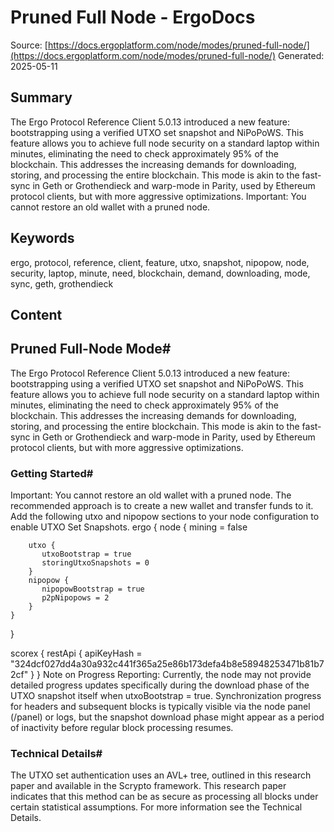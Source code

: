 # Pruned Full Node - ErgoDocs
Source: [https://docs.ergoplatform.com/node/modes/pruned-full-node/](https://docs.ergoplatform.com/node/modes/pruned-full-node/)
Generated: 2025-05-11

## Summary
The Ergo Protocol Reference Client 5.0.13 introduced a new feature: bootstrapping using a verified UTXO set snapshot and NiPoPoWS. This feature allows you to achieve full node security on a standard laptop within minutes, eliminating the need to check approximately 95% of the blockchain. This addresses the increasing demands for downloading, storing, and processing the entire blockchain. This mode is akin to the fast-sync in Geth or Grothendieck and warp-mode in Parity, used by Ethereum protocol clients, but with more aggressive optimizations. Important: You cannot restore an old wallet with a pruned node.

## Keywords
ergo, protocol, reference, client, feature, utxo, snapshot, nipopow, node, security, laptop, minute, need, blockchain, demand, downloading, mode, sync, geth, grothendieck

## Content
## Pruned Full-Node Mode#
The Ergo Protocol Reference Client 5.0.13 introduced a new feature: bootstrapping using a verified UTXO set snapshot and NiPoPoWS. This feature allows you to achieve full node security on a standard laptop within minutes, eliminating the need to check approximately 95% of the blockchain. This addresses the increasing demands for downloading, storing, and processing the entire blockchain.
This mode is akin to the fast-sync in Geth or Grothendieck and warp-mode in Parity, used by Ethereum protocol clients, but with more aggressive optimizations.

### Getting Started#
Important: You cannot restore an old wallet with a pruned node. The recommended approach is to create a new wallet and transfer funds to it.
Add the following utxo and nipopow sections to your node configuration to enable UTXO Set Snapshots.
ergo {
    node {
        mining = false

        utxo {
           utxoBootstrap = true
           storingUtxoSnapshots = 0
        }
        nipopow {
           nipopowBootstrap = true
           p2pNipopows = 2
        }
    }

}

scorex {
    restApi {
        apiKeyHash = "324dcf027dd4a30a932c441f365a25e86b173defa4b8e58948253471b81b72cf"
    }
}
Note on Progress Reporting: Currently, the node may not provide detailed progress updates specifically during the download phase of the UTXO snapshot itself when utxoBootstrap = true. Synchronization progress for headers and subsequent blocks is typically visible via the node panel (/panel) or logs, but the snapshot download phase might appear as a period of inactivity before regular block processing resumes.

### Technical Details#
The UTXO set authentication uses an AVL+ tree, outlined in this research paper and available in the Scrypto framework. This research paper indicates that this method can be as secure as processing all blocks under certain statistical assumptions.
For more information see the Technical Details.
